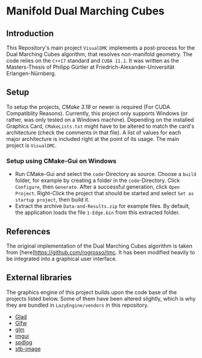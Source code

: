 # Manifold Dual Marching Cubes

## Introduction

This Repository's main project `VisualDMC` implements a post-process for the Dual Marching Cubes algorithm, that resolves non-manifold geometry.
The code relies on the `C++17` standard and `CUDA 11.1`.
It was written as the Masters-Thesis of Philipp Gürtler at Friedrich-Alexander-Universität Erlangen-Nürnberg.

## Setup

To setup the projects, _CMake 3.18_ or newer is required (For CUDA Compatiblity Reasons).
Currently, this project only supports Windows (or rather, was only tested on a Windows machine).
Depending on the installed Graphics Card, `CMakeLists.txt` might have to be altered to match the card's architecture (check the comments in that file).
A list of values for each major architecture is included right at the point of its usage.
The main project is `VisualDMC`.

### Setup using CMake-Gui on Windows

- Run CMake-Gui and select the `code`-Directory as source. Choose a `build` folder, for example by creating a folder in the `code`-Directory. Click `Configure`, then `Generate`. After a successful generation, click `Open Project`. Right-Click the project that should be started and select `Set as startup project`, then build it.
- Extract the archive `Data-and-Results.zip` for example files. By default, the application loads the file `1-Edge.bin` from this extracted folder.

## References

The original implementation of the Dual Marching Cubes algorithm is taken from [here]https://github.com/rogrosso/tmc.
It has been modified heavily to be integrated into a graphical user interface.

## External libraries

The graphics engine of this project builds upon the code base of the projects listed below.
Some of them have been altered slightly, which is why they are bundled in `LazyEngine/vendors` in this repository.

- [Glad](https://github.com/dav1dde/glad-web)
- [Glfw](https://github.com/glfw/glfw)
- [glm](http://glm.g-truc.net/)
- [imgui](https://github.com/ocornut/imgui)
- [spdlog](https://github.com/gabime/spdlog)
- [stb-image](https://github.com/nothings/stb)
